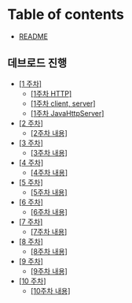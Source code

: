 # Table of contents

* [README](README.md)

## 데브로드 진행

* [\[1 주차\]](undefined/1/README.md)
  * [\[1주차 HTTP\]](undefined/1/1-http.md)
  * [\[1주차 client, server\]](undefined/1/1-client-server.md)
  * [\[1주차 JavaHttpServer\]](undefined/1/jserver.md)
* [\[2 주차\]](undefined/2/README.md)
  * [\[2주차 내용\]](undefined/2/2.md)
* [\[3 주차\]](undefined/3/README.md)
  * [\[3주차 내용\]](undefined/3/3.md)
* [\[4 주차\]](undefined/4/README.md)
  * [\[4주차 내용\]](undefined/4/4.md)
* [\[5 주차\]](undefined/5/README.md)
  * [\[5주차 내용\]](undefined/5/5.md)
* [\[6 주차\]](undefined/6/README.md)
  * [\[6주차 내용\]](undefined/6/6.md)
* [\[7 주차\]](undefined/7/README.md)
  * [\[7주차 내용\]](undefined/7/7.md)
* [\[8 주차\]](undefined/8/README.md)
  * [\[8주차 내용\]](undefined/8/8.md)
* [\[9 주차\]](undefined/9/README.md)
  * [\[9주차 내용\]](undefined/9/9.md)
* [\[10 주차\]](undefined/10/README.md)
  * [\[10주차 내용\]](undefined/10/10.md)
